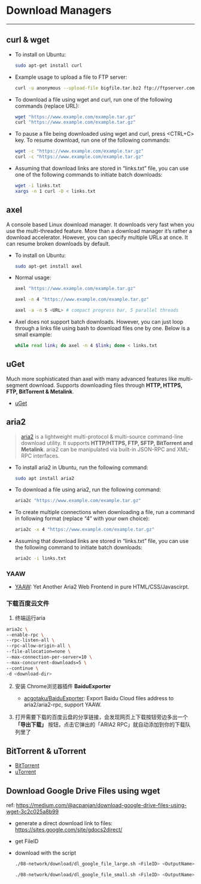# Download Managers

---

## curl & wget

* To install on Ubuntu:
  ```sh
  sudo apt-get install curl
  ```

* Example usage to upload a file to FTP server:
  ```sh
  curl -u anonymous --upload-file bigfile.tar.bz2 ftp://ftpserver.com/somedir/
  ```

* To download a file using wget and curl, run one of the following commands (replace URL):
  ```sh
  wget "https://www.example.com/example.tar.gz"
  curl "https://www.example.com/example.tar.gz"
  ```

* To pause a file being downloaded using wget and curl, press <CTRL+C> key. To resume download, run one of the following commands:
  ```sh
  wget -c "https://www.example.com/example.tar.gz"
  curl -c "https://www.example.com/example.tar.gz"  
  ```

* Assuming that download links are stored in “links.txt” file, you can use one of the following commands to initiate batch downloads:
  ```sh
  wget -i links.txt
  xargs -n 1 curl -O < links.txt
  ```

## axel

A console based Linux download manager. It downloads very fast when you use the multi-threaded feature. More than a download manager it’s rather a download accelerator. However, you can specify multiple URLs at once. It can resume broken downloads by default.

* To install on Ubuntu:
  ```sh
  sudo apt-get install axel
  ```

* Normal usage:
  ```sh
  axel "https://www.example.com/example.tar.gz"
  
  axel -n 4 "https://www.example.com/example.tar.gz"
  
  axel -a -n 5 <URL> # compact progress bar, 5 parallel threads
  ```

* Axel does not support batch downloads. However, you can just loop through a links file using bash to download files one by one. Below is a small example:
  ```sh
  while read link; do axel -n 4 $link; done < links.txt
  ```

## uGet

Much more sophisticated than axel with many advanced features like multi-segment download. Supports downloading files through **HTTP, HTTPS, FTP, BitTorrent & Metalink**.

* [uGet](https://ugetdm.com/)


## aria2

> [aria2](https://aria2.github.io/) is a lightweight multi-protocol & multi-source command-line download utility. It supports **HTTP/HTTPS, FTP, SFTP, BitTorrent and Metalink**. aria2 can be manipulated via built-in JSON-RPC and XML-RPC interfaces.


* To install aria2 in Ubuntu, run the following command:
  ```sh
  sudo apt install aria2
  ```

* To download a file using aria2, run the following command:
  ```sh
  aria2c "https://www.example.com/example.tar.gz"
  ```

* To create multiple connections when downloading a file, run a command in following format (replace “4” with your own choice):
  ```sh
  aria2c -x 4 "https://www.example.com/example.tar.gz"
  ```

* Assuming that download links are stored in “links.txt” file, you can use the following command to initiate batch downloads:
  ```sh
  aria2c -i links.txt
  ```

### YAAW

* [YAAW](http://binux.github.io/yaaw/): Yet Another Aria2 Web Frontend in pure HTML/CSS/Javascirpt.

### 下载百度云文件

1. 终端运行aria
  ```sh
  aria2c \
  --enable-rpc \
  --rpc-listen-all \
  --rpc-allow-origin-all \
  --file-allocation=none \
  --max-connection-per-server=10 \
  --max-concurrent-downloads=5 \
  --continue \
  -d <download-dir>
  ```

2. 安装 Chrome浏览器插件 **BaiduExporter**

    * [acgotaku/BaiduExporter](https://github.com/acgotaku/BaiduExporter/): Export Baidu Cloud files address to aria2/aria2-rpc, support YAAW.

3. 打开需要下载的百度云盘的分享链接，会发现网页上下载按钮旁边多出一个 **「导出下载」** 按钮，点击它弹出的「ARIA2 RPC」就自动添加到你的下载队列里了


## BitTorrent & uTorrent

* [BitTorrent](http://www.bittorrent.com/)
* [uTorrent](http://www.utorrent.com/)


## Download Google Drive Files using wget

ref: https://medium.com/@acpanjan/download-google-drive-files-using-wget-3c2c025a8b99

* generate a direct download link to files: https://sites.google.com/site/gdocs2direct/

* get FileID

* download with the script
  ```sh
  ./08-network/download/dl_google_file_large.sh <FileID> <OutputName>
  
  ./08-network/download/dl_google_file_small.sh <FileID> <OutputName>
  ```
